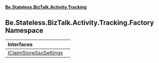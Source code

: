 #### [Be.Stateless.BizTalk.Activity.Tracking](README.md 'README')

## Be.Stateless.BizTalk.Activity.Tracking.Factory Namespace

| Interfaces | |
| :--- | :--- |
| [IClaimStoreSsoSettings](IClaimStoreSsoSettings.md 'Be.Stateless.BizTalk.Activity.Tracking.Factory.IClaimStoreSsoSettings') | |
